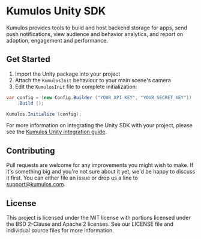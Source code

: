 # Kumulos Unity SDK

Kumulos provides tools to build and host backend storage for apps, send push notifications, view audience and behavior analytics, and report on adoption, engagement and performance.

## Get Started

1. Import the Unity package into your project
2. Attach the `KumulosInit` behaviour to your main scene's camera
3. Edit the `KumulosInit` file to complete initialization:

```csharp
var config = (new Config.Builder ("YOUR_API_KEY", "YOUR_SECRET_KEY"))
    .Build ();

Kumulos.Initialize (config);
```

For more information on integrating the Unity SDK with your project, please see the [Kumulos Unity integration guide](https://docs.kumulos.com/integration/unity).

## Contributing

Pull requests are welcome for any improvements you might wish to make. If it's something big and you're not sure about it yet, we'd be happy to discuss it first. You can either file an issue or drop us a line to [support@kumulos.com](mailto:support@kumulos.com).

## License

This project is licensed under the MIT license with portions licensed under the BSD 2-Clause and Apache 2 licenses. See our LICENSE file and individual source files for more information.
